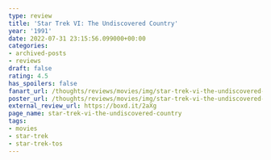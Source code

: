 ```yaml
---
type: review
title: 'Star Trek VI: The Undiscovered Country'
year: '1991'
date: 2022-07-31 23:15:56.099000+00:00
categories:
- archived-posts
- reviews
draft: false
rating: 4.5
has_spoilers: false
fanart_url: /thoughts/reviews/movies/img/star-trek-vi-the-undiscovered-country_fanart.png
poster_url: /thoughts/reviews/movies/img/star-trek-vi-the-undiscovered-country_poster.png
external_review_url: https://boxd.it/2aXg
page_name: star-trek-vi-the-undiscovered-country
tags:
- movies
- star-trek
- star-trek-tos
---
```


